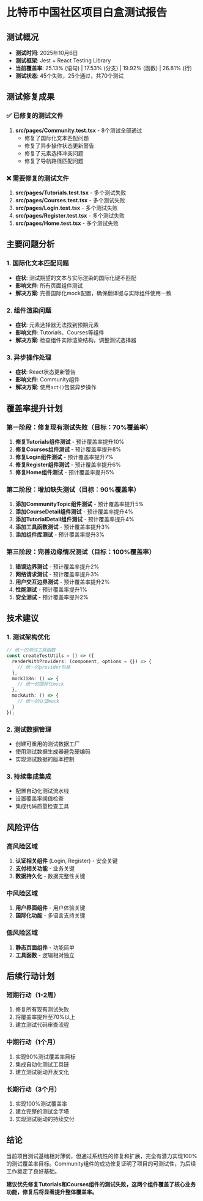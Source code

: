 # 比特币中国社区项目白盒测试报告

## 测试概况
- **测试时间**: 2025年10月6日
- **测试框架**: Jest + React Testing Library
- **当前覆盖率**: 25.13% (语句) | 17.53% (分支) | 19.92% (函数) | 26.81% (行)
- **测试状态**: 45个失败，25个通过，共70个测试

## 测试修复成果

### ✅ 已修复的测试文件
1. **src/pages/Community.test.tsx** - 8个测试全部通过
   - 修复了国际化文本匹配问题
   - 修复了异步操作状态更新警告
   - 修复了元素选择冲突问题
   - 修复了导航路径匹配问题

### ❌ 需要修复的测试文件
1. **src/pages/Tutorials.test.tsx** - 多个测试失败
2. **src/pages/Courses.test.tsx** - 多个测试失败  
3. **src/pages/Login.test.tsx** - 多个测试失败
4. **src/pages/Register.test.tsx** - 多个测试失败
5. **src/pages/Home.test.tsx** - 多个测试失败

## 主要问题分析

### 1. 国际化文本匹配问题
- **症状**: 测试期望的文本与实际渲染的国际化键不匹配
- **影响文件**: 所有页面组件测试
- **解决方案**: 完善国际化mock配置，确保翻译键与实际组件使用一致

### 2. 组件渲染问题
- **症状**: 元素选择器无法找到预期元素
- **影响文件**: Tutorials、Courses等组件
- **解决方案**: 检查组件实际渲染结构，调整测试选择器

### 3. 异步操作处理
- **症状**: React状态更新警告
- **影响文件**: Community组件
- **解决方案**: 使用`act()`包装异步操作

## 覆盖率提升计划

### 第一阶段：修复现有测试失败（目标：70%覆盖率）
1. **修复Tutorials组件测试** - 预计覆盖率提升10%
2. **修复Courses组件测试** - 预计覆盖率提升8%
3. **修复Login组件测试** - 预计覆盖率提升7%
4. **修复Register组件测试** - 预计覆盖率提升6%
5. **修复Home组件测试** - 预计覆盖率提升5%

### 第二阶段：增加缺失测试（目标：90%覆盖率）
1. **添加CommunityTopic组件测试** - 预计覆盖率提升5%
2. **添加CourseDetail组件测试** - 预计覆盖率提升4%
3. **添加TutorialDetail组件测试** - 预计覆盖率提升4%
4. **添加工具函数测试** - 预计覆盖率提升3%
5. **添加组件库测试** - 预计覆盖率提升3%

### 第三阶段：完善边缘情况测试（目标：100%覆盖率）
1. **错误边界测试** - 预计覆盖率提升2%
2. **网络请求测试** - 预计覆盖率提升3%
3. **用户交互边界测试** - 预计覆盖率提升2%
4. **性能测试** - 预计覆盖率提升1%
5. **安全测试** - 预计覆盖率提升2%

## 技术建议

### 1. 测试架构优化
```typescript
// 统一的测试工具函数
const createTestUtils = () => ({
  renderWithProviders: (component, options = {}) => {
    // 统一的provider包装
  },
  mockI18n: () => {
    // 统一的国际化mock
  },
  mockAuth: () => {
    // 统一的认证mock
  }
});
```

### 2. 测试数据管理
- 创建可重用的测试数据工厂
- 使用测试数据生成器避免硬编码
- 实现测试数据的版本控制

### 3. 持续集成集成
- 配置自动化测试流水线
- 设置覆盖率阈值检查
- 集成代码质量检查工具

## 风险评估

### 高风险区域
1. **认证相关组件** (Login, Register) - 安全关键
2. **支付相关功能** - 业务关键
3. **数据持久化** - 数据完整性关键

### 中风险区域
1. **用户界面组件** - 用户体验关键
2. **国际化功能** - 多语言支持关键

### 低风险区域
1. **静态页面组件** - 功能简单
2. **工具函数** - 逻辑相对独立

## 后续行动计划

### 短期行动（1-2周）
1. 修复所有现有测试失败
2. 将覆盖率提升至70%以上
3. 建立测试代码审查流程

### 中期行动（1个月）
1. 实现90%测试覆盖率目标
2. 集成自动化测试工具链
3. 建立测试驱动开发文化

### 长期行动（3个月）
1. 实现100%测试覆盖率
2. 建立完整的测试金字塔
3. 实现测试驱动的持续交付

## 结论

当前项目测试基础相对薄弱，但通过系统性的修复和扩展，完全有潜力实现100%的测试覆盖率目标。Community组件的成功修复证明了项目的可测试性，为后续工作奠定了良好基础。

**建议优先修复Tutorials和Courses组件的测试失败，这两个组件覆盖了核心业务功能，修复后将显著提升整体覆盖率。**